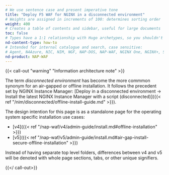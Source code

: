 ```yaml
---
# We use sentence case and present imperative tone
title: "Deploy F5 WAF for NGINX in a disconnected environment"
# Weights are assigned in increments of 100: determines sorting order
weight: 400
# Creates a table of contents and sidebar, useful for large documents
toc: false
# Types have a 1:1 relationship with Hugo archetypes, so you shouldn't need to change this
nd-content-type: how-to
# Intended for internal catalogue and search, case sensitive:
# Agent, N4Azure, NIC, NIM, NGF, NAP-DOS, NAP-WAF, NGINX One, NGINX+, Solutions, Unit
nd-product: NAP-WAF
---
```


{{< call-out "warning" "Information architecture note" >}}

The term _disconnected environment_ has become the more commmon synonym for an air-gapped or offline installation. It follows the precedent set by NGINX Instance Manager: [Deploy in a disconnected environment -> Install the latest NGINX Instance Manager with a script (disconnected)]({{< ref "/nim/disconnected/offline-install-guide.md" >}}).

The design intention for this page is as a standalone page for the operating system specific installation use cases:

- [v4]({{< ref "/nap-waf/v4/admin-guide/install.md#offline-installation" >}})
- [v5]({{< ref "/nap-waf/v5/admin-guide/install.md#air-gap-install-secure-offline-installation" >}})

Instead of having separate top level folders, differences between v4 and v5 will be denoted with whole page sections, tabs, or other unique signifiers.

{{</ call-out>}}